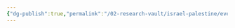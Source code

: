 ```yaml
---
{"dg-publish":true,"permalink":"/02-research-vault/israel-palestine/events/1973-yom-kippur-war/","created":"2025-08-20T16:06:28.706-04:00","updated":"2025-08-21T16:56:43.735-04:00"}
---
```


